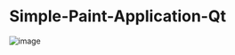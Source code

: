 # Simple-Paint-Application-Qt

![image](https://user-images.githubusercontent.com/60462601/163694138-789c9c7e-7ea9-461f-8983-4ad2a92f40b0.png)
